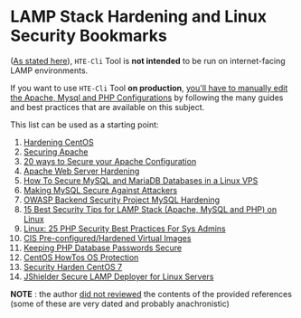 # LAMP Stack Hardening and Linux Security Bookmarks

([As stated here](/README.md#security)), `HTE-Cli` Tool is **not intended** to be run on internet-facing LAMP environments.

If you want to use `HTE-Cli` Tool **on production**, <ins>you'll have to manually edit the Apache, Mysql and PHP Configurations</ins> by following the many guides and best practices that are available on this subject.

This list can be used as a starting point:

1. [Hardening CentOS](https://wiki.centos.org/Events/Dojo/Madrid2013?action=AttachFile&do=get&target=Hardening_CentOS.pdf)
2. [Securing Apache](http://www.tecmint.com/apache-security-tips/)
3. [20 ways to Secure your Apache Configuration](http://www.petefreitag.com/item/505.cfm)
4. [Apache Web Server Hardening](https://geekflare.com/apache-web-server-hardening-security/)
5. [How To Secure MySQL and MariaDB Databases in a Linux VPS](https://www.digitalocean.com/community/tutorials/how-to-secure-mysql-and-mariadb-databases-in-a-linux-vps)
6. [Making MySQL Secure Against Attackers](http://dev.mysql.com/doc/refman/5.7/en/security-against-attack.html)
7. [OWASP Backend Security Project MySQL Hardening](https://www.owasp.org/index.php/OWASP_Backend_Security_Project_MySQL_Hardening)
8. [15 Best Security Tips for LAMP Stack (Apache, MySQL and PHP) on Linux](http://tecadmin.net/security-tips-for-lamp-stack-on-linux/#)
9. [Linux: 25 PHP Security Best Practices For Sys Admins](http://www.cyberciti.biz/tips/php-security-best-practices-tutorial.html)
10. [CIS Pre-configured/Hardened Virtual Images](https://benchmarks.cisecurity.org/hardened-virtual-images/)
11. [Keeping PHP Database Passwords Secure](http://uranus.chrysocome.net/linux/php/passwords.htm)
12. [CentOS HowTos OS Protection](https://wiki.centos.org/HowTos/OS_Protection)
13. [Security Harden CentOS 7](https://highon.coffee/blog/security-harden-centos-7/)
14. [JShielder Secure LAMP Deployer for Linux Servers](https://github.com/Jsitech/JShielder)

**NOTE** : the author <ins>did not reviewed</ins> the contents of the provided references (some of these are very dated and probably anachronistic)

